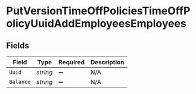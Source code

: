 # PutVersionTimeOffPoliciesTimeOffPolicyUuidAddEmployeesEmployees


## Fields

| Field              | Type               | Required           | Description        |
| ------------------ | ------------------ | ------------------ | ------------------ |
| `Uuid`             | *string*           | :heavy_minus_sign: | N/A                |
| `Balance`          | *string*           | :heavy_minus_sign: | N/A                |